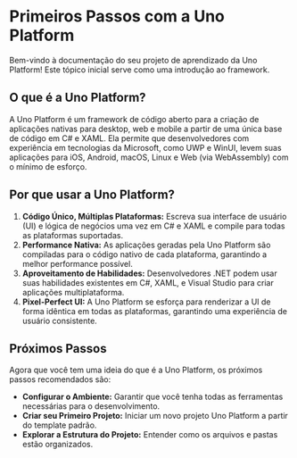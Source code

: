 # Primeiros Passos com a Uno Platform

Bem-vindo à documentação do seu projeto de aprendizado da Uno Platform! Este tópico inicial serve como uma introdução ao framework.

## O que é a Uno Platform?

A Uno Platform é um framework de código aberto para a criação de aplicações nativas para desktop, web e mobile a partir de uma única base de código em C# e XAML. Ela permite que desenvolvedores com experiência em tecnologias da Microsoft, como UWP e WinUI, levem suas aplicações para iOS, Android, macOS, Linux e Web (via WebAssembly) com o mínimo de esforço.

## Por que usar a Uno Platform?

1.  **Código Único, Múltiplas Plataformas:** Escreva sua interface de usuário (UI) e lógica de negócios uma vez em C# e XAML e compile para todas as plataformas suportadas.
2.  **Performance Nativa:** As aplicações geradas pela Uno Platform são compiladas para o código nativo de cada plataforma, garantindo a melhor performance possível.
3.  **Aproveitamento de Habilidades:** Desenvolvedores .NET podem usar suas habilidades existentes em C#, XAML, e Visual Studio para criar aplicações multiplataforma.
4.  **Pixel-Perfect UI:** A Uno Platform se esforça para renderizar a UI de forma idêntica em todas as plataformas, garantindo uma experiência de usuário consistente.

## Próximos Passos

Agora que você tem uma ideia do que é a Uno Platform, os próximos passos recomendados são:

*   **Configurar o Ambiente:** Garantir que você tenha todas as ferramentas necessárias para o desenvolvimento.
*   **Criar seu Primeiro Projeto:** Iniciar um novo projeto Uno Platform a partir do template padrão.
*   **Explorar a Estrutura do Projeto:** Entender como os arquivos e pastas estão organizados.
